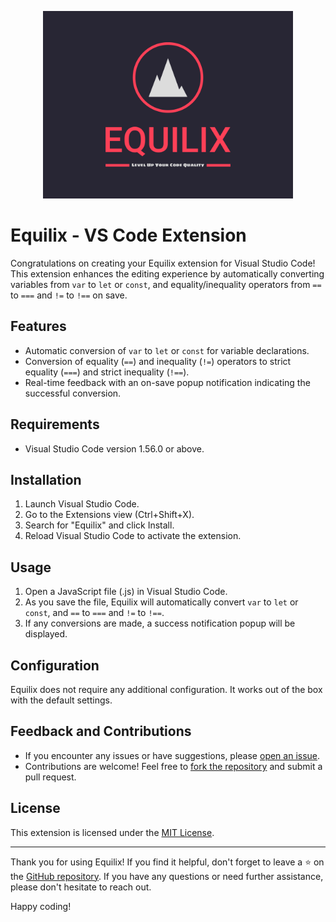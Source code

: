 <p align="center">
  <img src="equilix-logo.png" alt="Extension Logo" width="400" />
</p>

# Equilix - VS Code Extension

Congratulations on creating your Equilix extension for Visual Studio Code! This extension enhances the editing experience by automatically converting variables from `var` to `let` or `const`, and equality/inequality operators from `==` to `===` and `!=` to `!==` on save.

## Features

- Automatic conversion of `var` to `let` or `const` for variable declarations.
- Conversion of equality (`==`) and inequality (`!=`) operators to strict equality (`===`) and strict inequality (`!==`).
- Real-time feedback with an on-save popup notification indicating the successful conversion.

## Requirements

- Visual Studio Code version 1.56.0 or above.

## Installation

1. Launch Visual Studio Code.
2. Go to the Extensions view (Ctrl+Shift+X).
3. Search for "Equilix" and click Install.
4. Reload Visual Studio Code to activate the extension.

## Usage

1. Open a JavaScript file (.js) in Visual Studio Code.
2. As you save the file, Equilix will automatically convert `var` to `let` or `const`, and `==` to `===` and `!=` to `!==`.
3. If any conversions are made, a success notification popup will be displayed.

## Configuration

Equilix does not require any additional configuration. It works out of the box with the default settings.

## Feedback and Contributions

- If you encounter any issues or have suggestions, please [open an issue](https://github.com/your-username/your-extension-repo/issues).
- Contributions are welcome! Feel free to [fork the repository](https://github.com/your-username/your-extension-repo/fork) and submit a pull request.

## License

This extension is licensed under the [MIT License](LICENSE).

---

Thank you for using Equilix! If you find it helpful, don't forget to leave a ⭐️ on the [GitHub repository](https://github.com/your-username/your-extension-repo). If you have any questions or need further assistance, please don't hesitate to reach out.

Happy coding!
